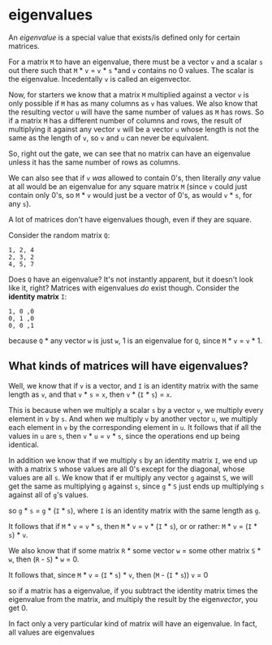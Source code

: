 # eigenvalues

An *eigenvalue* is a special value that exists/is defined only for certain matrices. 

For a matrix `M` to have an eigenvalue, there must be a vector `v` and a scalar `s` out there such that `M` * `v` = `v` * `s` *and `v` contains no 0 values. The scalar is the eigenvalue. Incedentally `v` is called an eigenvector.

Now, for starters we know that a matrix `M` multiplied against a vector `v` is only possible if `M` has as many columns as `v` has values. We also know that the resulting vector `u` will have the same number of values as `M` has rows. So if a matrix `M` has a different number of columns and rows, the result of multiplying it against any vector `v` will be a vector `u` whose length is not the same as the length of `v`, so `v` and `u` can never be equivalent.

So, right out the gate, we can see that no matrix can have an eigenvalue unless it has the same number of rows as columns.

We can also see that if `v` *was* allowed to contain 0's, then literally *any* value at all would be an eigenvalue for any square matrix `M` (since `v` could just contain only 0's, so `M` * `v` would just be a vector of 0's, as would `v` * `s`, for any `s`). 

A lot of matrices don't have eigenvalues though, even if they are square.

Consider the random matrix `Q`:

    1, 2, 4
    2, 3, 2
    4, 5, 7

Does `Q` have an eigenvalue? It's not instantly apparent, but it doesn't look like it, right? Matrices with eigenvalues *do* exist though. Consider the **identity matrix** `I`:

    1, 0 ,0
    0, 1 ,0
    0, 0 ,1

because `Q` * any vector `w` is just `w`, 1 is an eigenvalue for `Q`, since `M` * `v` = `v` * 1.

## What kinds of matrices will have eigenvalues?

Well, we know that if `v` is a vector, and  `I` is an identity matrix with the same length as `v`, and that `v` * `s` = `x`, then `v` * (`I` * `s`) = `x`.

This is because when we multiply a scalar `s` by a vector `v`, we multiply every element in `v` by `s`. And when we multiply `v` by another vector `u`, we multiply each element in `v` by the corresponding element in `u`. It follows that if all the values in `u` are `s`, then `v` * `u` = `v` * `s`, since the operations end up being identical. 

In addition we know that if we multiply `s` by an identity matrix `I`, we end up with a matrix `S` whose values are all 0's except for the diagonal, whose values are all `s`. We know that if er multiply any vector `g` against `S`, we will get the same as multiplying `g` against `s`, since `g` * `S` just ends up multiplying `s` against all of `g`'s values.

so `g` * `s` = `g` * (`I` * `s`), where `I` is an identity matrix with the same length as `g`.

It follows that  if `M` * `v` = `v` * `s`, then `M` * `v` = `v` * (`I` * `s`), or or rather: `M` * `v` = (`I` * `s`) * `v`. 

We also know that if some matrix `R` * some vector `w` = some other matrix `S` * `w`, then (`R` - `S`) * `w` = 0.

It follows that, since `M` * `v` = (`I` * `s`) * `v`, then (`M` - (`I` * `s`)) `v` = 0

so if a matrix has a eigenvalue, if you subtract the identity matrix times the eigenvalue from the matrix, and multiply the result by the eigen*vector*, you get 0.


In fact only a very particular kind of matrix will have an eigenvalue. In fact, all values are eigenvalues 